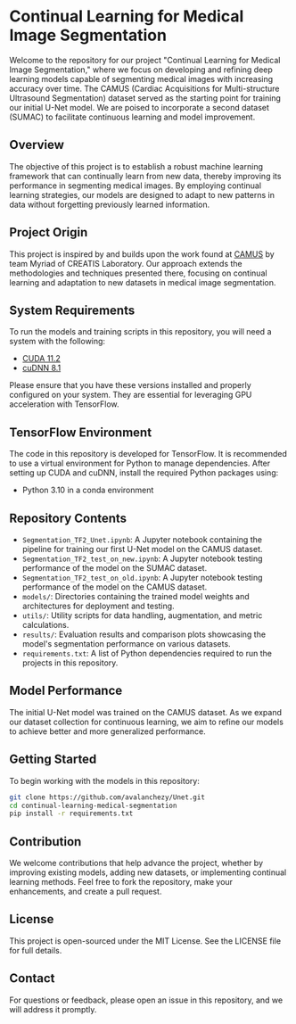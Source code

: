 # Continual Learning for Medical Image Segmentation

Welcome to the repository for our project "Continual Learning for Medical Image Segmentation," where we focus on developing and refining deep learning models capable of segmenting medical images with increasing accuracy over time. The CAMUS (Cardiac Acquisitions for Multi-structure Ultrasound Segmentation) dataset served as the starting point for training our initial U-Net model. We are poised to incorporate a second dataset (SUMAC) to facilitate continuous learning and model improvement.

## Overview

The objective of this project is to establish a robust machine learning framework that can continually learn from new data, thereby improving its performance in segmenting medical images. By employing continual learning strategies, our models are designed to adapt to new patterns in data without forgetting previously learned information.

## Project Origin

This project is inspired by and builds upon the work found at [CAMUS](https://github.com/creatis-myriad/camus-hands-on.git) by team Myriad of CREATIS Laboratory. Our approach extends the methodologies and techniques presented there, focusing on continual learning and adaptation to new datasets in medical image segmentation.

## System Requirements

To run the models and training scripts in this repository, you will need a system with the following:

- [CUDA 11.2](https://developer.nvidia.com/cuda-11.2.0-download-archive)
- [cuDNN 8.1](https://developer.nvidia.com/compute/machine-learning/cudnn/secure/8.1.1.33/11.2_20210301/cudnn-11.2-windows-x64-v8.1.1.33.zip)

Please ensure that you have these versions installed and properly configured on your system. They are essential for leveraging GPU acceleration with TensorFlow.

## TensorFlow Environment

The code in this repository is developed for TensorFlow. It is recommended to use a virtual environment for Python to manage dependencies. After setting up CUDA and cuDNN, install the required Python packages using:

- Python 3.10 in a conda environment

## Repository Contents

- `Segmentation_TF2_Unet.ipynb`: A Jupyter notebook containing the pipeline for training our first U-Net model on the CAMUS dataset.
- `Segmentation_TF2_test_on_new.ipynb`: A Jupyter notebook testing performance of the model on the SUMAC dataset.
- `Segmentation_TF2_test_on_old.ipynb`: A Jupyter notebook testing performance of the model on the CAMUS dataset.
- `models/`: Directories containing the trained model weights and architectures for deployment and testing.
- `utils/`: Utility scripts for data handling, augmentation, and metric calculations.
- `results/`: Evaluation results and comparison plots showcasing the model's segmentation performance on various datasets.
- `requirements.txt`: A list of Python dependencies required to run the projects in this repository.

## Model Performance

The initial U-Net model was trained on the CAMUS dataset. As we expand our dataset collection for continuous learning, we aim to refine our models to achieve better and more generalized performance.

## Getting Started

To begin working with the models in this repository:

```bash
git clone https://github.com/avalanchezy/Unet.git
cd continual-learning-medical-segmentation
pip install -r requirements.txt
```

## Contribution

We welcome contributions that help advance the project, whether by improving existing models, adding new datasets, or implementing continual learning methods. Feel free to fork the repository, make your enhancements, and create a pull request.

## License

This project is open-sourced under the MIT License. See the LICENSE file for full details.

## Contact

For questions or feedback, please open an issue in this repository, and we will address it promptly.


